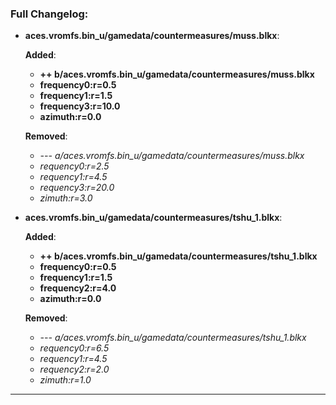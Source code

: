### Full Changelog:

- **aces.vromfs.bin_u/gamedata/countermeasures/muss.blkx**:

  **Added**:
    - **++ b/aces.vromfs.bin_u/gamedata/countermeasures/muss.blkx**
    - **frequency0:r=0.5**
    - **frequency1:r=1.5**
    - **frequency3:r=10.0**
    - **azimuth:r=0.0**

  **Removed**:
    - *--- a/aces.vromfs.bin_u/gamedata/countermeasures/muss.blkx*
    - *requency0:r=2.5*
    - *requency1:r=4.5*
    - *requency3:r=20.0*
    - *zimuth:r=3.0*


- **aces.vromfs.bin_u/gamedata/countermeasures/tshu_1.blkx**:

  **Added**:
    - **++ b/aces.vromfs.bin_u/gamedata/countermeasures/tshu_1.blkx**
    - **frequency0:r=0.5**
    - **frequency1:r=1.5**
    - **frequency2:r=4.0**
    - **azimuth:r=0.0**

  **Removed**:
    - *--- a/aces.vromfs.bin_u/gamedata/countermeasures/tshu_1.blkx*
    - *requency0:r=6.5*
    - *requency1:r=4.5*
    - *requency2:r=2.0*
    - *zimuth:r=1.0*


---
